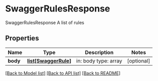 # SwaggerRulesResponse

SwaggerRulesResponse A list of rules
## Properties
Name | Type | Description | Notes
------------ | ------------- | ------------- | -------------
**body** | [**list[SwaggerRule]**](SwaggerRule.md) | in: body type: array | [optional] 

[[Back to Model list]](../README.md#documentation-for-models) [[Back to API list]](../README.md#documentation-for-api-endpoints) [[Back to README]](../README.md)


